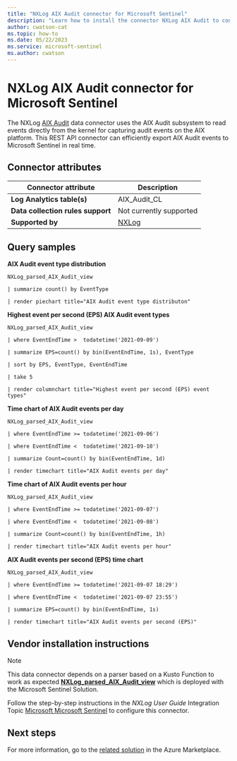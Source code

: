 ```yaml
---
title: "NXLog AIX Audit connector for Microsoft Sentinel"
description: "Learn how to install the connector NXLog AIX Audit to connect your data source to Microsoft Sentinel."
author: cwatson-cat
ms.topic: how-to
ms.date: 05/22/2023
ms.service: microsoft-sentinel
ms.author: cwatson
---
```


# NXLog AIX Audit connector for Microsoft Sentinel

The NXLog [AIX Audit](https://nxlog.co/documentation/nxlog-user-guide/im_aixaudit.html) data connector uses the AIX Audit subsystem to read events directly from the kernel for capturing audit events on the AIX platform. This REST API connector can efficiently export AIX Audit events to Microsoft Sentinel in real time.

## Connector attributes

| Connector attribute | Description |
| --- | --- |
| **Log Analytics table(s)** | AIX_Audit_CL<br/> |
| **Data collection rules support** | Not currently supported |
| **Supported by** | [NXLog](https://nxlog.co/user?destination=node/add/support-ticket) |

## Query samples

**AIX Audit event type distribution**
   ```kusto
NXLog_parsed_AIX_Audit_view

   | summarize count() by EventType

   | render piechart title="AIX Audit event type distributon"
   ```

**Highest event per second (EPS) AIX Audit event types**
   ```kusto
NXLog_parsed_AIX_Audit_view

   | where EventEndTime >  todatetime('2021-09-09')

   | summarize EPS=count() by bin(EventEndTime, 1s), EventType

   | sort by EPS, EventType, EventEndTime

   | take 5

   | render columnchart title="Highest event per second (EPS) event types"
   ```

**Time chart of AIX Audit events per day**
   ```kusto
NXLog_parsed_AIX_Audit_view

   | where EventEndTime >= todatetime('2021-09-06')

   | where EventEndTime <  todatetime('2021-09-10')

   | summarize Count=count() by bin(EventEndTime, 1d)

   | render timechart title="AIX Audit events per day"
   ```

**Time chart of AIX Audit events per hour**
   ```kusto
NXLog_parsed_AIX_Audit_view

   | where EventEndTime >= todatetime('2021-09-07')

   | where EventEndTime <  todatetime('2021-09-08')

   | summarize Count=count() by bin(EventEndTime, 1h)

   | render timechart title="AIX Audit events per hour"
   ```

**AIX Audit events per second (EPS) time chart**
   ```kusto
NXLog_parsed_AIX_Audit_view

   | where EventEndTime >= todatetime('2021-09-07 18:29')

   | where EventEndTime <  todatetime('2021-09-07 23:55')

   | summarize EPS=count() by bin(EventEndTime, 1s)

   | render timechart title="AIX Audit events per second (EPS)"
   ```



## Vendor installation instructions


> [!NOTE]
   >  This data connector depends on a parser based on a Kusto Function to work as expected [**NXLog_parsed_AIX_Audit_view**](https://aka.ms/sentinel-nxlogaixaudit-parser) which is deployed with the Microsoft Sentinel Solution.


Follow the step-by-step instructions in the *NXLog User Guide* Integration Topic [Microsoft Microsoft Sentinel](https://nxlog.co/documentation/nxlog-user-guide/sentinel.html) to configure this connector.





## Next steps

For more information, go to the [related solution](https://azuremarketplace.microsoft.com/en-us/marketplace/apps/nxlogltd1589381969261.nxlog_aix_audit?tab=Overview) in the Azure Marketplace.
